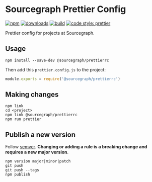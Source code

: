 
# Sourcegraph Prettier Config

[![npm](https://img.shields.io/npm/v/@sourcegraph/prettierrc.svg)](https://www.npmjs.com/package/@sourcegraph/prettierrc)
[![downloads](https://img.shields.io/npm/dt/@sourcegraph/prettierrc.svg)](https://www.npmjs.com/package/@sourcegraph/prettierrc)
[![build](https://badge.buildkite.com/bb1be4ec327c5bac82a5d01684dc978fdf535094cd3466acab.svg)](https://buildkite.com/sourcegraph/prettierrc)
[![code style: prettier](https://img.shields.io/badge/code_style-prettier-ff69b4.svg)](https://github.com/prettier/prettier)

Prettier config for projects at Sourcegraph.

## Usage

```
npm install --save-dev @sourcegraph/prettierrc
```

Then add this `prettier.config.js` to the project:

```js
module.exports = require('@sourcegraph/prettierrc')
```

## Making changes

```
npm link
cd <project>
npm link @sourcegraph/prettierrc
npm run prettier
```

## Publish a new version

Follow [semver](http://semver.org/). **Changing or adding a rule is a breaking change and requires a new major version**.

```
npm version major|minor|patch
git push
git push --tags
npm publish
```
